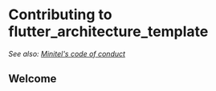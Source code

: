 Contributing to flutter_architecture_template
=======================

_See also: [Minitel's code of conduct](CODE_OF_CONDUCT.md)_

Welcome
-------
